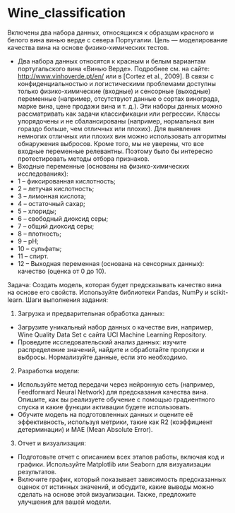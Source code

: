 # Wine_classification
 Включены два набора данных, относящихся к образцам красного и белого вина винью верде с севера Португалии. Цель — моделирование качества вина на основе физико-химических тестов.
* Два набора данных относятся к красным и белым вариантам португальского вина «Винью Верде». Подробнее см. на сайте: http://www.vinhoverde.pt/en/ или в [Cortez et al., 2009]. В связи с конфиденциальностью и логистическими проблемами доступны только физико-химические (входные) и сенсорные (выходные) переменные (например, отсутствуют данные о сортах винограда, марке вина, цене продажи вина и т. д.). Эти наборы данных можно рассматривать как задачи классификации или регрессии. Классы упорядочены и не сбалансированы (например, нормальных вин гораздо больше, чем отличных или плохих). Для выявления немногих отличных или плохих вин можно использовать алгоритмы обнаружения выбросов. Кроме того, мы не уверены, что все входные переменные релевантны. Поэтому было бы интересно протестировать методы отбора признаков.
* Входные переменные (основаны на физико-химических исследованиях):
* 1 – фиксированная кислотность;
* 2 – летучая кислотность;
* 3 – лимонная кислота;
* 4 – остаточный сахар;
* 5 – хлориды;
* 6 – свободный диоксид серы;
* 7 – общий диоксид серы;
* 8 – плотность;
* 9 – pH;
* 10 – сульфаты;
* 11 – спирт. 
* 12 – Выходная переменная (основана на сенсорных данных): качество (оценка от 0 до 10).

Задача:
Создать модель, которая будет предсказывать качество вина на основе его свойств. Используйте библиотеки Pandas, NumPy и scikit-learn.
Шаги выполнения задания:
1. Загрузка и предварительная обработка данных:
* Загрузите уникальный набор данных о качестве вин, например, Wine Quality Data Set с сайта UCI Machine Learning Repository.
* Проведите исследовательский анализ данных: изучите распределение значений, найдите и обработайте пропуски и выбросы. Нормализуйте данные, если это необходимо.
2. Разработка модели:
* Используйте метод передачи через нейронную сеть (например, Feedforward Neural Network) для предсказания качества вина. Опишите, как вы реализуете обучение с помощью градиентного спуска и какие функции активации будете использовать.
* Обучите модель на подготовленных данных и оцените её эффективность, используя метрики, такие как R2 (коэффициент детерминации) и MAE (Mean Absolute Error).
3. Отчет и визуализация:
* Подготовьте отчет с описанием всех этапов работы, включая код и графики. Используйте Matplotlib или Seaborn для визуализации результатов.
* Включите график, который показывает зависимость предсказанных оценок от истинных значений, и обсудите, какие выводы можно сделать на основе этой визуализации. Также, предложите улучшения для вашей модели.
